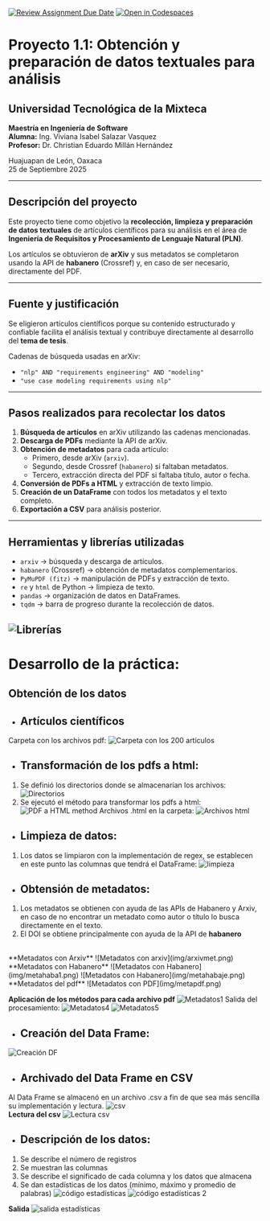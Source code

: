 [![Review Assignment Due Date](https://classroom.github.com/assets/deadline-readme-button-22041afd0340ce965d47ae6ef1cefeee28c7c493a6346c4f15d667ab976d596c.svg)](https://classroom.github.com/a/2tzw3Cet)
[![Open in Codespaces](https://classroom.github.com/assets/launch-codespace-2972f46106e565e64193e422d61a12cf1da4916b45550586e14ef0a7c637dd04.svg)](https://classroom.github.com/open-in-codespaces?assignment_repo_id=20725977)


# Proyecto 1.1: Obtención y preparación de datos textuales para análisis

## Universidad Tecnológica de la Mixteca

**Maestría en Ingeniería de Software**  
**Alumna:** Ing. Viviana Isabel Salazar Vasquez  
**Profesor:** Dr. Christian Eduardo Millán Hernández  

Huajuapan de León, Oaxaca  
25 de Septiembre 2025

---

## Descripción del proyecto

Este proyecto tiene como objetivo la **recolección, limpieza y preparación de datos textuales** de artículos científicos para su análisis en el área de **Ingeniería de Requisitos y Procesamiento de Lenguaje Natural (PLN)**.

Los artículos se obtuvieron de **arXiv** y sus metadatos se completaron usando la API de **habanero** (Crossref) y, en caso de ser necesario, directamente del PDF.

---

## Fuente y justificación

Se eligieron artículos científicos porque su contenido estructurado y confiable facilita el análisis textual y contribuye directamente al desarrollo del **tema de tesis**.

Cadenas de búsqueda usadas en arXiv:  
- `"nlp" AND "requirements engineering" AND "modeling"`  
- `"use case modeling requirements using nlp"`

---

## Pasos realizados para recolectar los datos

1. **Búsqueda de artículos** en arXiv utilizando las cadenas mencionadas.  
2. **Descarga de PDFs** mediante la API de arXiv.  
3. **Obtención de metadatos** para cada artículo:  
   - Primero, desde arXiv (`arxiv`).  
   - Segundo, desde Crossref (`habanero`) si faltaban metadatos.  
   - Tercero, extracción directa del PDF si faltaba título, autor o fecha.  
4. **Conversión de PDFs a HTML** y extracción de texto limpio.  
5. **Creación de un DataFrame** con todos los metadatos y el texto completo.  
6. **Exportación a CSV** para análisis posterior.

---

## Herramientas y librerías utilizadas

- `arxiv` → búsqueda y descarga de artículos.  
- `habanero` (Crossref) → obtención de metadatos complementarios.  
- `PyMuPDF (fitz)` → manipulación de PDFs y extracción de texto.  
- `re` y `html` de Python → limpieza de texto.  
- `pandas` → organización de datos en DataFrames.  
- `tqdm` → barra de progreso durante la recolección de datos.  

![Librerías](img/Libs.png)
---

# Desarrollo de la práctica:
## Obtención de los datos
- ## Artículos científicos
Carpeta con los archivos pdf:
![Carpeta con los 200 artículos](img/art.png)

- ## Transformación de los pdfs a html:
1. Se definió los directorios donde se almacenarían los archivos:
![Directorios](img/direct.png)
2. Se ejecutó el método para transformar los pdfs a html:
![PDF a HTML method](img/methtml.png)
Archivos .html en la carpeta:
![Archivos html](img/html.png)

- ## Limpieza de datos:
1. Los datos se limpiaron con la implementación de regex, se establecen en este punto las columnas que tendrá el DataFrame:
![limpieza](img/limpiezamethod.png)
- ## Obtensión de metadatos:
1. Los metadatos se obtienen con ayuda de las APIs de Habanero y Arxiv, en caso de no encontrar un metadato como autor o título lo busca directamente en el texto.
2. El DOI se obtiene principalmente con ayuda de la API de **habanero** 
<br>
**Metadatos con Arxiv**
![Metadatos con arxiv](img/arxivmet.png)
<br>
**Metadatos con Habanero**
![Metadatos con Habanero](img/metahaba1.png)
![Metadatos con Habanero](img/metahabaje.png)
<br>
**Metadatos del pdf**
![Metadatos con PDF](img/metapdf.png)

**Aplicación de los métodos para cada archivo pdf**
![Metadatos1](img/ap1.png)
Salida del procesamiento:
![Metadatos4](img/salida1.png)
![Metadatos5](img/salida2.png)
- ## Creación del Data Frame:
![Creación DF](img/creadf.png)

- ## Archivado del Data Frame en CSV
Al Data Frame se almacenó en un archivo .csv a fin de que sea más sencilla su implementación y lectura.
![csv](img/csv.png)
<br>
**Lectura del csv**
![Lectura csv](img/lecturacsv.png)

- ## Descripción de los datos:
1. Se describe el número de registros
2. Se muestran las columnas 
3. Se describe el significado de cada columna y los datos que almacena
4. Se dan estadísticas de los datos (mínimo, máximo y promedio de palabras)
![código estadísticas](img/est1.png)
![código estadísticas 2](img/est2.png)

**Salida**
![salida estadísticas](img/Información%20dato.png)

